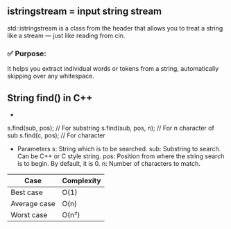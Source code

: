 

## istringstream = input string stream

std::istringstream is a class from the <sstream> header that allows you to treat a string like a stream — just like reading from cin.

### ✅ Purpose:
It helps you extract individual words or tokens from a string, automatically skipping over any whitespace.
 

## String find() in C++
- 
s.find(sub, pos);            // For substring
s.find(sub, pos, n);        // For n character of sub
s.find(c, pos);                 // For character
- Parameters
s: String which is to be searched.
sub: Substring to search. Can be C++ or C style string.
pos: Position from where the string search is to begin. By default, it is 0.
n: Number of characters to match.

| Case         | Complexity |
| ------------ | ---------- |
| Best case    | O(1)       |
| Average case | O(n)       |
| Worst case   | O(n²)      |

